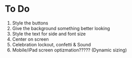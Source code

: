 # To Do
1. Style the buttons
2. Give the background something better looking
3. Style the text for side and font size
4. Center on screen
5. Celebration lockout, confetti & Sound
6. Mobile/iPad screen optizmation????? (Dynamic sizing)